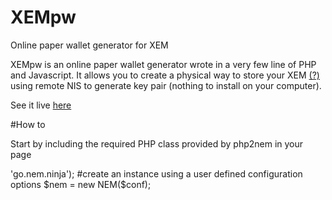 # XEMpw
Online paper wallet generator for XEM

XEMpw is an online paper wallet generator wrote in a very few line of PHP and Javascript. 
It allows you to create a physical way to store your XEM <a href="http://nem.io" target="_blank">(?)</a> using remote NIS to generate key pair
(nothing to install on your computer).

See it live <a href="https://www.krakenlabs.org/XEMpw.php" target="_blank">here</a>

#How to 

Start by including the required PHP class provided by php2nem in your page

<?
#include the required class
require_once 'pathto/NEM.php';

#define the initial configuration parameters
#if not defined the defaults will be used
#We set a trusted node as remote NIS but you can use local NIS too
$conf = array('nis_address' => 'go.nem.ninja');

#create an instance using a user defined configuration options
$nem = new NEM($conf);

